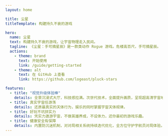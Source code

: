 ```yaml
---
layout: home

title: 尘星
titleTemplate: 构建持久不衰的游戏

hero:
  name: 尘星
  text: 构建持久不衰的游戏，让宇宙物理走入民间。
  tagline: 《尘星：手可摘星辰》是一款类动作 Rogue 游戏。危楼高百尺，手可摘星辰。
  actions:
    - theme: brand
      text: 开始使用
      link: /guide/getting-started
    - theme: alt
      text: 在 GitHub 上查看
      link: https://github.com/logeast/pluck-stars

features:
  - title: "视觉升级体验棒"
    details: 全景沉浸式大厅，科技感拉满。次世代技术，全面提升画质，呈现超高清宇宙地图。
  - title: 真实宇宙任游荡
    details: 还原最真实的天体行为，娱乐的同时掌握宇宙天体规律。
  - title: 好玩不坑拼实力
    details: 凭实力遨游宇宙，不做英雄养成，不设体力，还你最初的游戏乐趣。
  - title: 健康安全有保障
    details: 内置防沉迷机制，对对局相关系统持续迭代优化，全方位守护宇航员对局体验。
---
```


